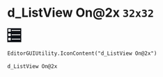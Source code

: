 # d_ListView On@2x `32x32`
<img src="/img/d_ListView%20On@2x.png" width=32 height=32>

``` CSharp
EditorGUIUtility.IconContent("d_ListView On@2x")
```
```
d_ListView On@2x
```
